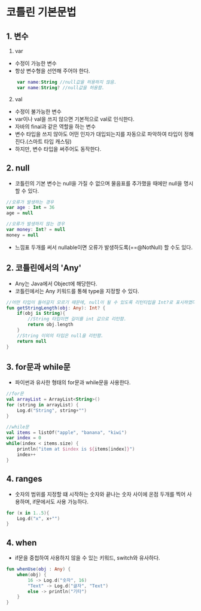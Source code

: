# 코틀린 기본문법

## 1. 변수
 1) var
  - 수정이 가능한 변수
  - 항상 변수형을 선언해 주어야 한다.
```kotlin
    var name:String //null값을 허용하지 않음.
    var name:String? //null값을 허용함.
```
 2) val
  - 수정이 불가능한 변수
  - var이나 val을 쓰지 않으면 기본적으로 val로 인식한다.
  - 자바의 final과 같은 역할을 하는 변수
  - 변수 타입을 쓰지 않아도 어떤 인자가 대입되는지를 자동으로 파악하여 타입이 정해진다.(스마트 타입 캐스팅)
  - 하지만, 변수 타입을 써주어도 동작한다.

## 2. null
 - 코틀린의 기본 변수는 null을 가질 수 없으며 물음표를 추가했을 때에만 null을 명시할 수 있다.
```kotlin
//오류가 발생하는 경우
var age : Int = 36
age = null

//오류가 발생하지 않는 경우
var money: Int? = null
money = null  
```
- 느낌표 두개를 써서 nullable이면 오류가 발생하도록(==@NotNull) 할 수도 있다.

## 2. 코틀린에서의 'Any'
- Any는 Java에서 Object에 해당한다.
- 코틀린에서는 Any 키워드를 통해 type을 지정할 수 있다.
```kotlin
//어떤 타입이 들어갈지 모르기 때문에, null이 될 수 있도록 리턴타입을 Int?로 표시하였다.
fun getStringLength(obj: Any): Int? {
    if(obj is String){
        //String 타입이면 길이를 int 값으로 리턴함.
        return obj.length
    }
    //String 이외의 타입은 null을 리턴함.
    return null
}
```

## 3. for문과 while문
- 파이썬과 유사한 형태의 for문과 while문을 사용한다.
```kotlin
//for문
val arrayList = ArrayList<String>()
for (string in arrayList) {
    Log.d("String", string+"")
}

//while문
val items = listOf("apple", "banana", "kiwi")
var index = 0
while(index < items.size) {
    println("item at $index is ${items[index]}")
    index++
}
```



## 4. ranges
- 숫자의 범위를 지정할 떄 시작하는 숫자와 끝나는 숫자 사이에 온점 두개를 찍어 사용하며, if문에서도 사용 가능하다.
```kotlin
for (x in 1..5){
    Log.d("x", x+"")
}
```

## 4. when
- if문을 중첩하여 사용하지 않을 수 있는 키워드, switch와 유사하다.
```kotlin
fun whenUse(obj : Any) {
    when(obj) {
        16 -> Log.d("숫자", 16)
        "Text" -> Log.d("글자", "Text")
        else -> println("기타")
    }
}
```